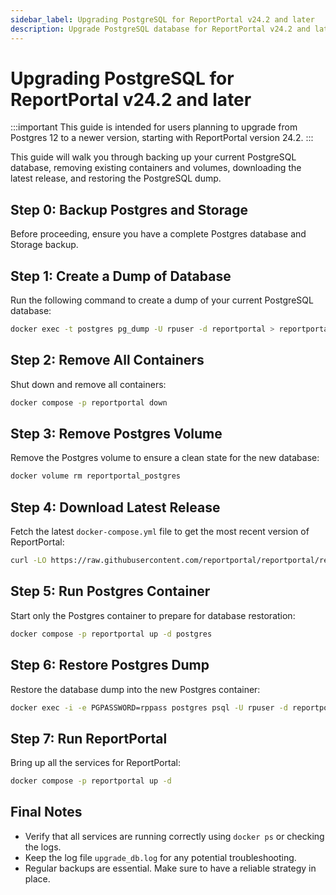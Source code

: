 ```yaml
---
sidebar_label: Upgrading PostgreSQL for ReportPortal v24.2 and later
description: Upgrade PostgreSQL database for ReportPortal v24.2 and later versions in test automation reporting tools with data preservation.
---
```


# Upgrading PostgreSQL for ReportPortal v24.2 and later

:::important
This guide is intended for users planning to upgrade from Postgres 12 to a newer version, starting with ReportPortal version 24.2.
:::

This guide will walk you through backing up your current PostgreSQL database, removing existing containers and volumes, downloading the latest release, and restoring the PostgreSQL dump.

## Step 0: Backup Postgres and Storage
Before proceeding, ensure you have a complete Postgres database and Storage backup.

## Step 1: Create a Dump of Database
Run the following command to create a dump of your current PostgreSQL database:

```bash
docker exec -t postgres pg_dump -U rpuser -d reportportal > reportportal24_1_postgres12_dump.sql
```

## Step 2: Remove All Containers
Shut down and remove all containers:

```bash
docker compose -p reportportal down
```

## Step 3: Remove Postgres Volume
Remove the Postgres volume to ensure a clean state for the new database:

```bash
docker volume rm reportportal_postgres
```

## Step 4: Download Latest Release
Fetch the latest `docker-compose.yml` file to get the most recent version of ReportPortal:

```bash
curl -LO https://raw.githubusercontent.com/reportportal/reportportal/refs/heads/master/docker-compose.yml
```

## Step 5: Run Postgres Container
Start only the Postgres container to prepare for database restoration:

```bash
docker compose -p reportportal up -d postgres
```

## Step 6: Restore Postgres Dump
Restore the database dump into the new Postgres container:

```bash
docker exec -i -e PGPASSWORD=rppass postgres psql -U rpuser -d reportportal < reportportal24_1_postgres12_dump.sql > upgrade_db.log 2>&1
```

## Step 7: Run ReportPortal
Bring up all the services for ReportPortal:

```bash
docker compose -p reportportal up -d
```

## Final Notes
- Verify that all services are running correctly using `docker ps` or checking the logs.
- Keep the log file `upgrade_db.log` for any potential troubleshooting.
- Regular backups are essential. Make sure to have a reliable strategy in place.

